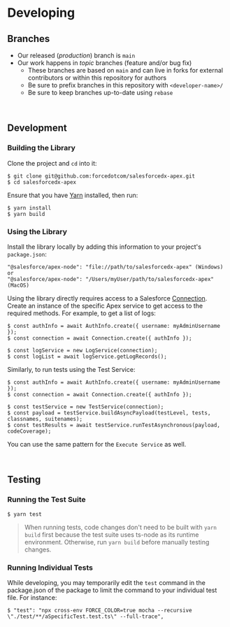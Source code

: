 # Developing

## Branches

- Our released (_production_) branch is `main`
- Our work happens in _topic_ branches (feature and/or bug fix)
  - These branches are based on `main` and can live in forks for external contributors or within this repository for authors
  - Be sure to prefix branches in this repository with `<developer-name>/`
  - Be sure to keep branches up-to-date using `rebase`

<br/>

## Development

### Building the Library
Clone the project and `cd` into it:

```
$ git clone git@github.com:forcedotcom/salesforcedx-apex.git
$ cd salesforcedx-apex
```

Ensure that you have [Yarn](https://yarnpkg.com/) installed, then run:

```
$ yarn install
$ yarn build
```
### Using the Library 

Install the library locally by adding this information to your project's `package.json`:

```
"@salesforce/apex-node": "file://path/to/salesforcedx-apex" (Windows)
or 
"@salesforce/apex-node": "/Users/myUser/path/to/salesforcedx-apex" (MacOS)
```

Using the library directly requires access to a Salesforce [Connection](https://forcedotcom.github.io/sfdx-core/modules/org_authInfo.html). Create an instance of the specific Apex service to get access to the required methods. For example, to get a list of logs:

```
$ const authInfo = await AuthInfo.create({ username: myAdminUsername });
$ const connection = await Connection.create({ authInfo });

$ const logService = new LogService(connection);
$ const logList = await logService.getLogRecords();
```

Similarly, to run tests using the Test Service: 

```
$ const authInfo = await AuthInfo.create({ username: myAdminUsername });
$ const connection = await Connection.create({ authInfo });

$ const testService = new TestService(connection);
$ const payload = testService.buildAsyncPayload(testLevel, tests, classnames, suitenames);
$ const testResults = await testService.runTestAsynchronous(payload, codeCoverage);
```

You can use the same pattern for the `Execute Service` as well.

<br/>

## Testing
### Running the Test Suite

```
$ yarn test
```

> When running tests, code changes don't need to be built with `yarn build` first because the test suite uses ts-node as its runtime environment. Otherwise, run `yarn build` before manually testing changes.

### Running Individual Tests

While developing, you may temporarily edit the `test` command in the package.json of the package to limit the command to your individual test file. For instance:

```
$ "test": "npx cross-env FORCE_COLOR=true mocha --recursive \"./test/**/aSpecificTest.test.ts\" --full-trace",
```

<br />
